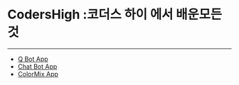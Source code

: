 # CodersHigh :코더스 하이 에서 배운모든 것 

---

- [Q Bot App](https://github.com/o2o25252/CodersHigh/tree/main/QuestionBot)
- [Chat Bot App](https://github.com/o2o25252/CodersHigh/tree/main/ChatBot)
- [ColorMix App](https://github.com/o2o25252/CodersHigh/tree/main/ColorMix)
